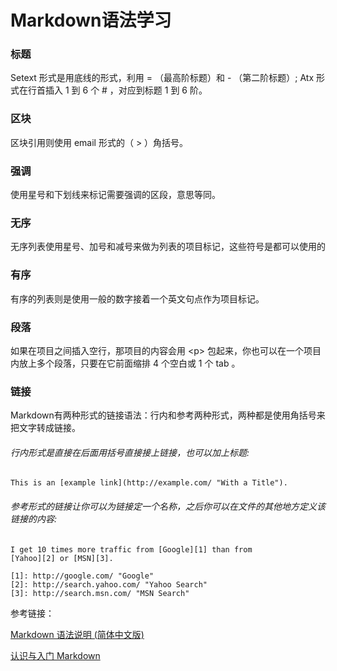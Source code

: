 # Markdown语法学习

### 标题

Setext 形式是用底线的形式，利用 = （最高阶标题）和 - （第二阶标题）;
Atx 形式在行首插入 1 到 6 个 # ，对应到标题 1 到 6 阶。

### 区块

区块引用则使用 email 形式的（ > ）角括号。

### 强调

使用星号和下划线来标记需要强调的区段，意思等同。

### 无序

无序列表使用星号、加号和减号来做为列表的项目标记，这些符号是都可以使用的

### 有序

有序的列表则是使用一般的数字接着一个英文句点作为项目标记。

### 段落

如果在项目之间插入空行，那项目的内容会用 \<p> 包起来，你也可以在一个项目内放上多个段落，只要在它前面缩排 4 个空白或 1 个 tab 。

### 链接
Markdown有两种形式的链接语法：行内和参考两种形式，两种都是使用角括号来把文字转成链接。

###### 行内形式是直接在后面用括号直接接上链接，也可以加上标题:

```
This is an [example link](http://example.com/ "With a Title").
```

###### 参考形式的链接让你可以为链接定一个名称，之后你可以在文件的其他地方定义该链接的内容:

```
I get 10 times more traffic from [Google][1] than from
[Yahoo][2] or [MSN][3].

[1]: http://google.com/ "Google"
[2]: http://search.yahoo.com/ "Yahoo Search"
[3]: http://search.msn.com/ "MSN Search"
```

参考链接：

[Markdown 语法说明 (简体中文版)](http://www.appinn.com/markdown/)

[认识与入门 Markdown](http://sspai.com/25137/)